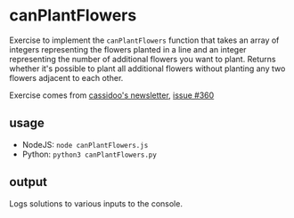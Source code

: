 # canPlantFlowers

Exercise to implement the `canPlantFlowers` function that takes an array of integers representing the flowers planted in a line and an integer representing the number of additional flowers you want to plant. Returns whether it's possible to plant all additional flowers without planting any two flowers adjacent to each other.

Exercise comes from [cassidoo's newsletter](https://cassidoo.co/newsletter/), [issue #360](https://buttondown.email/cassidoo/archive/the-things-that-make-you-strange-are-the-things/)

## usage
* NodeJS: `node canPlantFlowers.js`
* Python: `python3 canPlantFlowers.py`

## output
Logs solutions to various inputs to the console.
